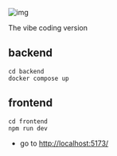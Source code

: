 ![img](https://c.tenor.com/ylMNO_634MQAAAAM/tenor.gif)

The vibe coding version

## backend

```
cd backend
docker compose up
```

## frontend

```
cd frontend
npm run dev
```

- go to [http://localhost:5173/](http://localhost:5173/)

